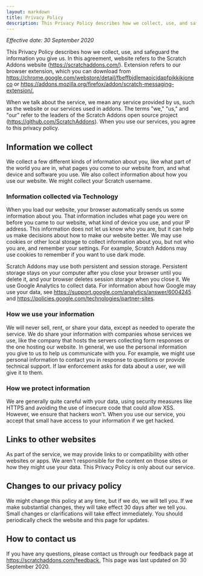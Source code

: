 ```yaml
---
layout: markdown
title: Privacy Policy
description: This Privacy Policy describes how we collect, use, and safeguard the information you give us.
---
```


*Effective date: 30 September 2020*

This Privacy Policy describes how we collect, use, and safeguard the information you give us. In this agreement, website refers to the Scratch Addons website (<https://scratchaddons.com/>). Extension refers to our browser extension, which you can download from <https://chrome.google.com/webstore/detail/fbeffbjdlemaoicjdapfpikkikjoneco> or <https://addons.mozilla.org/firefox/addon/scratch-messaging-extension/.>

When we talk about the service, we mean any service provided by us, such as the website or our services used in addons. The terms &quot;we,&quot; &quot;us,&quot; and &quot;our&quot; refer to the leaders of the Scratch Addons open source project (<https://github.com/ScratchAddons>). When you use our services, you agree to this privacy policy.

## Information we collect

We collect a few different kinds of information about you, like what part of the world you are in, what pages you come to our website from, and what device and software you use. We also collect information about how you use our website. We might collect your Scratch username.

### Information collected via Technology

When you load our website, your browser automatically sends us some information about you. That information includes what page you were on before you came to our website, what kind of device you use, and your IP address. This information does not let us know who you are, but it can help us make decisions about how to make our website better. We may use cookies or other local storage to collect information about you, but not who you are, and remember your settings. For example, Scratch Addons may use cookies to remember if you want to use dark mode.

Scratch Addons may use both persistent and session storage. Persistent storage stays on your computer after you close your browser until you delete it, and your browser deletes session storage when you close it. We use Google Analytics to collect data. For information about how Google may use your data, see <https://support.google.com/analytics/answer/6004245> and <https://policies.google.com/technologies/partner-sites>.

### How we use your information

We will never sell, rent, or share your data, except as needed to operate the service. We do share your information with companies whose services we use, like the company that hosts the servers collecting form responses or the one hosting our website. In general, we use the personal information you give to us to help us communicate with you. For example, we might use personal information to contact you in response to questions or provide technical support. If law enforcement asks for data about a user, we will give it to them.

### How we protect information

We are generally quite careful with your data, using security measures like HTTPS and avoiding the use of insecure code that could allow XSS. However, we ensure that hackers won&#39;t. When you use our service, you accept that small have access to your information if we get hacked.

## Links to other websites

As part of the service, we may provide links to or compatibility with other websites or apps. We aren&#39;t responsible for the content on those sites or how they might use your data. This Privacy Policy is only about our service.

## Changes to our privacy policy

We might change this policy at any time, but if we do, we will tell you. If we make substantial changes, they will take effect 30 days after we tell you. Small changes or clarifications will take effect immediately. You should periodically check the website and this page for updates.

## How to contact us

If you have any questions, please contact us through our feedback page at <https://scratchaddons.com/feedback.> This page was last updated on 30 September 2020.
